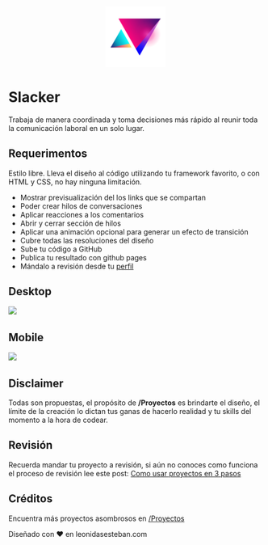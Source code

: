 <div align="center">
<img width="120px"  src="https://raw.githubusercontent.com/no-te-rindas/logo/main/Logo/LeonidasEsteban-destello-envolvente-cuadrada.png" />
</div>

# Slacker
Trabaja de manera coordinada y toma decisiones más rápido al reunir toda la comunicación laboral en un solo lugar.

## Requerimentos

Estilo libre. Lleva el diseño al código utilizando tu framework favorito, o con HTML y CSS, no hay ninguna limitación.

- Mostrar previsualización del los links que se compartan
- Poder crear hilos de conversaciones
- Aplicar reacciones a los comentarios
- Abrir y cerrar sección de hilos
- Aplicar una animación opcional para generar un efecto de transición
- Cubre todas las resoluciones del diseño
- Sube tu código a GitHub
- Publica tu resultado con github pages
- Mándalo a revisión desde tu [perfil](https://leonidasesteban.com/estudiante)


## Desktop

<img width="400px"  src="https://raw.githubusercontent.com/uxcristopher/imagenes/main/Readmes/Slacker/%F0%9F%92%BB%20Slacker.jpg" />


## Mobile

<img width="200px"  src="https://raw.githubusercontent.com/uxcristopher/imagenes/main/Readmes/Slacker/%F0%9F%93%B1%20Slacker.jpg" />

## Disclaimer

Todas son propuestas, el propósito de **/Proyectos** es brindarte el diseño, el límite de la creación lo dictan tus ganas de hacerlo realidad y tu skills del momento a la hora de codear.


## Revisión

Recuerda mandar tu proyecto a revisión, si aún no conoces como funciona el proceso de revisión lee este post: [Como usar proyectos en 3 pasos](https://leonidasesteban.com/blog/como-usar-proyectos-en-3-pasos)

## Créditos

Encuentra más proyectos asombrosos en [/Proyectos](https://leonidasesteban.com/proyectos)

Diseñado con ♥️ en leonidasesteban.com

